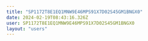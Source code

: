 ```yaml
---
title: "SP1172T8E1EQ1MNW9E46MPS91X7D02S45GM1BNGX0"
date: 2024-02-19T08:43:16.326Z
user: SP1172T8E1EQ1MNW9E46MPS91X7D02S45GM1BNGX0
layout: "users"
---
```

    